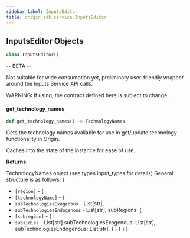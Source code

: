 ```yaml
---
sidebar_label: InputsEditor
title: origin_sdk.service.InputsEditor
---
```


## InputsEditor Objects

```python
class InputsEditor()
```

-- BETA --

Not suitable for wide consumption yet, preliminary user-friendly wrapper around
the Inputs Service API calls.

WARNING: If using, the contract defined here is subject to change.

#### get\_technology\_names

```python
def get_technology_names() -> TechnologyNames
```

Gets the technology names available for use in get/update technology
functionality in Origin.

Caches into the state of the instance for ease of use.

**Returns**:

  TechnologyNames object (see types.input_types for details) General
  structure is as follows: {
- `[region]` - {
- `[technologyName]` - {
- `subTechnologiesExogenous` - List[str],
- `subTechnologiesEndogenous` - List[str], subRegions: {
- `[subregion]` - {
- `subsidies` - List[str] subTechnologiesExogenous:
  List[str], subTechnologiesEndogenous: List[str],
  }
  }
  }
  }
  }


